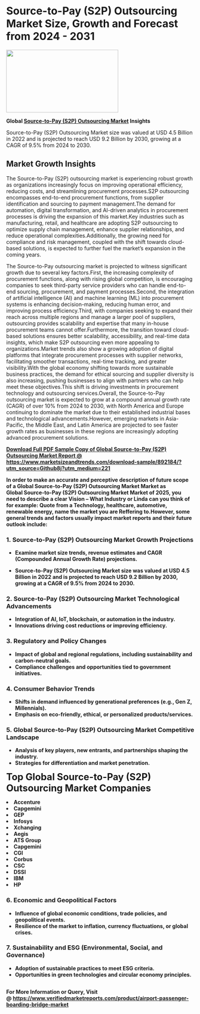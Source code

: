 <H1>Source-to-Pay (S2P) Outsourcing Market Size, Growth and Forecast from 2024 - 2031</H1><img class="aligncenter size-medium wp-image-584254" src="https://thirdeyenews.in/wp-content/uploads/2024/09/Global-Market-Research-300x168.jpeg" alt="" width="300" height="168" /><p><strong>Global&nbsp;<a href="https://www.marketsizeandtrends.com/download-sample/892184/?utm_source=Github8j?utm_medium=221">Source-to-Pay (S2P) Outsourcing Market</a> Insights</strong></p><p>Source-to-Pay (S2P) Outsourcing Market size was valued at USD 4.5 Billion in 2022 and is projected to reach USD 9.2 Billion by 2030, growing at a CAGR of 9.5% from 2024 to 2030.</p><p><h2>Market Growth Insights</h2> <p>The Source-to-Pay (S2P) outsourcing market is experiencing robust growth as organizations increasingly focus on improving operational efficiency, reducing costs, and streamlining procurement processes.S2P outsourcing encompasses end-to-end procurement functions, from supplier identification and sourcing to payment management.The demand for automation, digital transformation, and AI-driven analytics in procurement processes is driving the expansion of this market.Key industries such as manufacturing, retail, and healthcare are adopting S2P outsourcing to optimize supply chain management, enhance supplier relationships, and reduce operational complexities.Additionally, the growing need for compliance and risk management, coupled with the shift towards cloud-based solutions, is expected to further fuel the market’s expansion in the coming years.</p> <p><strong><a href="#"></a></strong></p> <p>The Source-to-Pay outsourcing market is projected to witness significant growth due to several key factors.First, the increasing complexity of procurement functions, along with rising global competition, is encouraging companies to seek third-party service providers who can handle end-to-end sourcing, procurement, and payment processes.Second, the integration of artificial intelligence (AI) and machine learning (ML) into procurement systems is enhancing decision-making, reducing human error, and improving process efficiency.Third, with companies seeking to expand their reach across multiple regions and manage a larger pool of suppliers, outsourcing provides scalability and expertise that many in-house procurement teams cannot offer.Furthermore, the transition toward cloud-based solutions ensures better scalability, accessibility, and real-time data insights, which make S2P outsourcing even more appealing to organizations.Market trends also show a growing adoption of digital platforms that integrate procurement processes with supplier networks, facilitating smoother transactions, real-time tracking, and greater visibility.With the global economy shifting towards more sustainable business practices, the demand for ethical sourcing and supplier diversity is also increasing, pushing businesses to align with partners who can help meet these objectives.This shift is driving investments in procurement technology and outsourcing services.Overall, the Source-to-Pay outsourcing market is expected to grow at a compound annual growth rate (CAGR) of over 10% from 2024 to 2030, with North America and Europe continuing to dominate the market due to their established industrial bases and technological advancements.However, emerging markets in Asia-Pacific, the Middle East, and Latin America are projected to see faster growth rates as businesses in these regions are increasingly adopting advanced procurement solutions.<p><strong><a href="#"></p><p><span class=""><strong>Download Full PDF Sample Copy of Global Source-to-Pay (S2P) Outsourcing Market Report</strong> @ <a href="https://www.marketsizeandtrends.com/download-sample/892184/?utm_source=Github8j?utm_medium=221" target="_blank">https://www.marketsizeandtrends.com/download-sample/892184/?utm_source=Github8j?utm_medium=221</a></span></p><p>In order to make an accurate and perceptive description of future scope of a Global&nbsp;Source-to-Pay (S2P) Outsourcing Market Market as Global&nbsp;Source-to-Pay (S2P) Outsourcing Market Market of 2025, you need to describe a clear Vision &ndash; What Industry or Linda can you think of for example: Quote from a Technology, healthcare, automotive, renewable energy, name the market you are Reffering to.However, some general trends and factors usually impact market reports and their future outlook include:</p><h3>1.&nbsp;<strong>Source-to-Pay (S2P) Outsourcing Market Growth Projections</strong></h3><ul><li>Examine market size trends, revenue estimates and CAGR (Compounded Annual Growth Rate) projections.</li><li><p>Source-to-Pay (S2P) Outsourcing Market size was valued at USD 4.5 Billion in 2022 and is projected to reach USD 9.2 Billion by 2030, growing at a CAGR of 9.5% from 2024 to 2030.</p></li></ul><h3>2.&nbsp;<strong>Source-to-Pay (S2P) Outsourcing Market Technological Advancements</strong></h3><ul><li>Integration of AI, IoT, blockchain, or automation in the industry.</li><li>Innovations driving cost reductions or improving efficiency.</li></ul><h3>3.&nbsp;<strong>Regulatory and Policy Changes</strong></h3><ul><li>Impact of global and regional regulations, including sustainability and carbon-neutral goals.</li><li>Compliance challenges and opportunities tied to government initiatives.</li></ul><h3>4.&nbsp;<strong>Consumer Behavior Trends</strong></h3><ul><li>Shifts in demand influenced by generational preferences (e.g., Gen Z, Millennials).</li><li>Emphasis on eco-friendly, ethical, or personalized products/services.</li></ul><h3>5.&nbsp;<strong>Global Source-to-Pay (S2P) Outsourcing Market Competitive Landscape</strong></h3><ul><li>Analysis of key players, new entrants, and partnerships shaping the industry.</li><li>Strategies for differentiation and market penetration.</li></ul><p data-pm-slice="1 1 []"><span style="color: inherit; font-family: inherit; font-size: 25px;">Top Global Source-to-Pay (S2P) Outsourcing Market Companies</span></p><div class="" data-test-id=""><p><li>Accenture</li><li> Capgemini</li><li> GEP</li><li> Infosys</li><li> Xchanging</li><li> Aegis</li><li> ATS Group</li><li> Capgemini</li><li> CGI</li><li> Corbus</li><li> CSC</li><li> DSSI</li><li> IBM</li><li> HP</li></p></div><h3>6.&nbsp;<strong>Economic and Geopolitical Factors</strong></h3><ul><li>Influence of global economic conditions, trade policies, and geopolitical events.</li><li>Resilience of the market to inflation, currency fluctuations, or global crises.</li></ul><h3>7.&nbsp;<strong>Sustainability and ESG (Environmental, Social, and Governance)</strong></h3><ul><li>Adoption of sustainable practices to meet ESG criteria.</li><li>Opportunities in green technologies and circular economy principles.</li></ul><h2><strong style="font-size: 14px;">For More Information or Query, Visit @&nbsp;</strong><a style="background-color: #ffffff; font-size: 14px;" href="https://www.marketsizeandtrends.com/report/source-to-pay-s2p-outsourcing-market-/" target="_blank">https://www.verifiedmarketreports.com/product/airport-passenger-boarding-bridge-market</a></h2>
